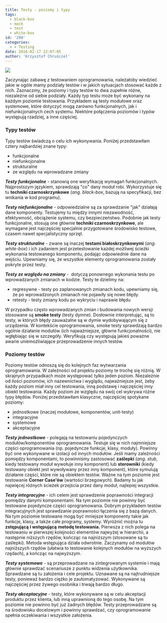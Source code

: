 ```yaml
---
title: Testy - poziomy i typy
tags:
  - black-box
  - mock
  - test
  - white-box
id: '298'
categories:
  - - Testing
date: 2016-02-17 22:07:05
author: 'Krzysztof Chruściel'
---
```


[![](http://codecouple.pl/wp-content/uploads/2017/05/testingLogo.png)](http://codecouple.pl/wp-content/uploads/2017/05/testingLogo.png)

Zaczynając zabawę z testowaniem oprogramowania, należałoby wiedzieć jakie w ogóle mamy podziały testów i w jakich sytuacjach stosować każde z nich. Zaznaczmy, że poziomy i typy testów to dwa zupełnie różne, niezależne od siebie podziały. Każdy typ testu może być wykonany na każdym poziomie testowania. Przykładem są testy modułowe oraz systemowe, które dotyczyć mogą zarówno funkcjonalnych, jak i niefunkcjonalnych cech systemu. Niektóre połączenia poziomów i typów występują rzadziej, a inne częściej.
<!-- more -->
### Typy testów

Typy testów świadczą o celu ich wykonywania. Poniżej przedstawiłam cztery najbardziej znane typy:

*   funkcjonalne
*   niefunkcjonalne
*   strukturalne
*   ze względu na wprowadzane zmiany

_**Testy funkcjonalne**_ \- stanowią one weryfikację wymagań funkcjonalnych. Najprostszym językiem, sprawdzają "co" dany moduł robi. Wykorzystuje się tu **techniki czarnoskrzynkowe** (_ang. black-box_, bazują na specyfikacji, bez wnikania w kod programu).

_**Testy niefunkcjonalne**_ \- odpowiedzialne są za sprawdzanie "jak" działają dane komponenty. Testujemy tu między innymi niezawodność, efektywność, obciążenie systemu, czy bezpieczeństwo. Podobnie jak testy funkcjonalne, stosują one głównie **techniki czarnoskrzynkowe**, ale wymagane jest najczęściej specjalnie przygotowane środowisko testowe, czasem nawet specjalistyczny sprzęt.

_**Testy strukturalne**_ \- zwane są inaczej **testami białoskrzynkowymi** (_ang. white-box_) i ich zadaniem jest przetestowanie każdej możliwej ścieżki wykonania testowanego komponentu, podając odpowiednie dane na wejściu. Upewniamy się, że wszystkie elementy oprogramowania zostały pokryte przez testy.

_**Testy ze względu na zmiany**_ \-  dotyczą ponownego wykonania testu po wprowadzanych zmianach w kodzie. Testy te dzielimy na:

*   regresywne - testy po zaplanowanych zmianach kodu, upewniamy się, że po wprowadzonych zmianach nie pojawiły się nowe błędy.
*   retesty - testy zmiany kodu po wykryciu i naprawie błędu

W przypadku często wprowadzanych zmian i budowania nowych wersji stosowane są **smoke testy** (testy dymne). Dosłownie interpretując, są to testy, w których błędy zauważalne są w dymie wydobywającym się z urządzenia. W kontekście oprogramowania, smoke testy sprawdzają bardzo ogólnie działanie modułów (ich najważniejsze, główne funkcjonalności), nie wgłębiając się w szczegóły. Weryfikują czy występują jakieś poważne awarie uniemożliwiające przeprowadzenie innych testów.

### Poziomy testów

Poziomy testów odnoszą się do kolejnych faz wytwarzania oprogramowania. W zależności od projektu poziomy te trochę się różnią. W skrajnych przypadkach może występować tylko jeden poziom. Niezależnie od ilości poziomów, ich nazewnictwa i wyglądu, najważniejsze jest, żeby każdy poziom miał inny cel testowania, inną podstawę i najczęściej inny obiekt testowania. Każdy poziom ze względu na swój cel wykrywa różne typy błędów. Poniżej przedstawiłam klasyczne, najczęściej spotykane poziomy:

*   jednostkowe (inaczej modułowe, komponentów, unit-testy)
*   integracyjne
*   systemowe
*   akceptacyjne

_**Testy jednostkowe**_ - polegają na testowaniu pojedynczych modułów/komponentów oprogramowania. Testuje się w nich najmniejsze części oprogramowania (np. pojedyncze funkcje, klasy, moduły). Powinny być one wykonywane w izolacji od innych modułów. Jeśli mamy zależności pomiędzy komponentami, to powinniśmy zastosować **zaślepki** (_ang. stub_, kiedy testowany moduł wywołuje inny komponent) lub **sterowniki** (kiedy testowany obiekt jest wywoływany przez inny komponent), które symulują działanie części, które nie są obiektem testów. Ważne na tym poziomie jest testowanie **Corner Case'ów** (wartości brzegowych). Badamy tu jak najwięcej różnych ścieżek przejścia przez dany moduł, najlepiej wszystkie.

_**Testy integracyjne**_ - ich celem jest sprawdzenie poprawności integracji pomiędzy danymi komponentami. Na tym poziomie nie powinny być testowane pojedyncze części oprogramowania. Dobrym przykładem testów integracyjnych jest sprawdzanie poprawności łączenia się z bazą danych. Na tym poziomie testowane mogą być mniejsze komponenty takie jak funkcje, klasy, a także całe programy, systemy. Wyróżnić można tu **zstępującą** **i wstępującą** **metodę testowania.** Pierwsza z nich polega na testowaniu w pierwszej kolejności elementów najwyżej w hierarchii, a następnie niższych rzędów, kończąc na najniższym (stosowane są tu zaślepki). Metoda wstępująca działa odwrotnie. Zaczynamy od modułów najniższych rzędów (ułatwia to testowanie kolejnych modułów na wyższych rzędach), a kończąc na najwyższym.

_**Testy systemowe**_ - są przeprowadzane na zintegrowanym systemie i mają głównie sprawdzać scenariusze z punktu widzenia użytkownika. Sprawdzane są tu założenia i cele projektu. Uznawane są na najtrudniejsze testy, ponieważ bardzo ciężko je zautomatyzować. Wykonywane są najczęściej przez żywego osobnika i trwają bardzo długo.

_**Testy akceptacyjne**_ \- testy, które wykonywane są w celu akceptacji produktu przez klienta, lub inną uprawnioną do tego osobę. Na tym poziomie nie powinno być już żadnych błędów. Testy przeprowadzane są na środowisku docelowym i powinny sprawdzać, czy oprogramowanie spełnia oczekiwania i wszystkie założenia.